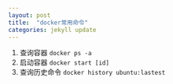 ```yaml
---
layout: post
title:  "docker常用命令"
categories: jekyll update
---
```


1. 查询容器 `docker ps -a`
2. 启动容器 `docker start [id]`
3. 查询历史命令 `docker history ubuntu:lastest`
